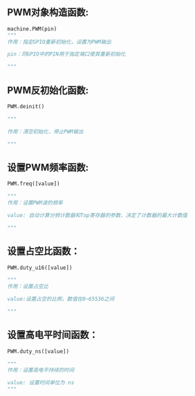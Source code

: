 ## PWM对象构造函数:

```python
machine.PWM(pin)
"""
作用：指定GPIO重新初始化，设置为PWM输出

pin：同GPIO中的PIN用于指定端口使其重新初始化

"""
```

## PWM反初始化函数:

```python
PWM.deinit()

"""

作用：清空初始化，停止PWM输出

"""
```

## 设置PWM频率函数:

```python
PWM.freq([value])

"""
作用：设置PWM波的频率

value: 自动计算分频计数器和Top寄存器的参数，决定了计数器的最大计数值

"""
```

## 设置占空比函数：

```python
PWM.duty_u16([value])

"""
作用：设置占空比

value:设置占空的比例，数值在0~65536之间

"""
```

## 设置高电平时间函数：

```python
PWM.duty_ns([value])

"""
作用：设置高电平持续的时间

value: 设置时间单位为 ns
"""
```

